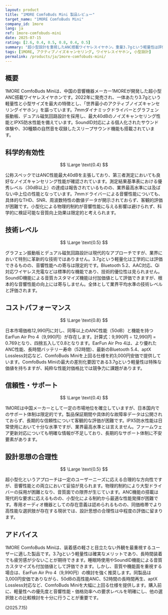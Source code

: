 ```yaml
---
layout: product
title: "1MORE ComfoBuds Mini 製品レビュー"
target_name: "1MORE ComfoBuds Mini"
company_id: 1more
lang: ja
ref: 1more-comfobuds-mini
date: 2025-07-15
rating: [2.6, 0.4, 0.5, 0.8, 0.4, 0.5]
summary: "超小型設計を重視したANC搭載ワイヤレスイヤホン。重量3.7gという軽量性は評価できるが、基本的な音響性能や技術的優位性に乏しく、価格に対する競争力も低い。"
tags: [1MORE, アクティブノイズキャンセリング, ワイヤレスイヤホン, 小型設計]
permalink: /products/ja/1more-comfobuds-mini/
---
```

## 概要

1MORE ComfoBuds Miniは、中国の音響機器メーカー1MOREが開発した超小型ANC搭載ワイヤレスイヤホンです。2022年に発売され、一体あたり3.7gという軽量性と小型サイズを最大の特徴とし、「世界最小のアクティブノイズキャンセリングイヤホン」を謳っています。7mmダイナミックドライバーとグラフェン振動板、デュアル磁気回路設計を採用し、最大40dBのノイズキャンセリング性能とIPX5防水性能を備えています。SoundID対応による個人化されたサウンド体験や、30種類の自然音を収録したスリープサウンド機能も搭載されています。

## 科学的有効性

$$ \Large \text{0.4} $$

公称スペックではANC性能最大40dBを主張しており、第三者測定においても良好なノイズキャンセリング性能が確認されています。測定結果基準表における優秀レベル（30dB以上）の達成は報告されているものの、業界最高水準には及ばない中上位の性能となっています。7mmドライバーによる音響性能についても、具体的なTHD、SNR、周波数特性の数値データが開示されておらず、客観的評価が困難です。小型化による物理的制約が音響性能に与える影響は避けられず、科学的に検証可能な音質向上効果は限定的と考えられます。

## 技術レベル

$$ \Large \text{0.5} $$

グラフェン振動板とデュアル磁気回路設計は現代的なアプローチですが、業界において特別に革新的な技術ではありません。3.7gという軽量化は工学的には評価できるものの、音響性能への寄与は限定的です。Bluetooth 5.2、AAC対応、Qi対応ワイヤレス充電などは標準的な機能であり、技術的優位性は見られません。SoundID機能による音質カスタマイズ機能は付加価値として評価できますが、根本的な音響性能の向上には寄与しません。全体として業界平均水準の技術レベルと評価されます。

## コストパフォーマンス

$$ \Large \text{0.8} $$

日本市場価格12,990円に対し、同等以上のANC性能（50dB）と機能を持つEarFun Air Pro 4（9,990円）が存在します。計算式：9,990円 ÷ 12,990円 = 0.769となり、四捨五入して0.8となります。EarFun Air Pro 4は、より優れたANC性能、長時間バッテリー寿命（52時間）、最新のBluetooth 5.4、aptX Lossless対応など、ComfoBuds Miniを上回る仕様を約3,000円安価で提供しています。ComfoBuds Miniの最大の差別化要因である3.7gという軽量性は特殊な価値を持ちますが、純粋な性能対価格比では競争力に課題があります。

## 信頼性・サポート

$$ \Large \text{0.4} $$

1MOREは中国メーカーとして一定の市場地位を確立していますが、日本国内でのサポート体制は限定的です。製品保証期間や具体的な故障率データは公開されておらず、長期的な信頼性について客観的な評価が困難です。IPX5防水性能は日常使用において十分な水準ですが、業界最高水準とは言えません。ファームウェア更新対応についても明確な情報が不足しており、長期的なサポート体制に不安要素があります。

## 設計思想の合理性

$$ \Large \text{0.5} $$

超小型化というアプローチは一定のユーザーニーズに応える合理的な方向性ですが、音響性能との両立において妥協が見られます。物理的制約により大型ドライバーの採用が困難となり、音質面での限界が生じています。ANC機能の搭載は現代的な要求に応えるものの、小型化による制約から最適な性能発揮が困難です。専用オーディオ機器としての存在意義は認められるものの、同価格帯でより高性能な選択肢が存在する現状では、設計思想の合理性は中程度の評価に留まります。

## アドバイス

1MORE ComfoBuds Miniは、装着感の軽さと目立たない外観を最重視するユーザーに適した製品です。3.7gという軽量性は確実なメリットであり、長時間装着でも疲労感が少ないことが期待できます。睡眠時使用やSoundID機能による音質カスタマイズも付加価値として評価できます。しかし、音質や機能面を重視する場合は、EarFun Air Pro 4（9,990円）の検討を強く推奨します。同製品は3,000円安価でありながら、50dBの高性能ANC、52時間の長時間再生、aptX Lossless対応など、ComfoBuds Miniを大幅に上回る仕様を提供します。購入前に、軽量性への優先度と音響性能・価格効率への要求レベルを明確にし、他の選択肢との比較検討を十分に行うことが重要です。

(2025.7.15)